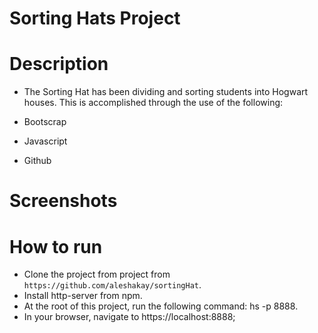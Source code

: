 # Sorting Hats Project 

# Description 
* The Sorting Hat has been dividing and sorting students into Hogwart houses. This is accomplished through the use of the following:

* Bootscrap
* Javascript
* Github

# Screenshots

# How to run
* Clone the project from project from ```https://github.com/aleshakay/sortingHat```.
* Install http-server from npm.
* At the root of this project, run the following command: hs -p 8888.
* In your browser, navigate to https://localhost:8888;